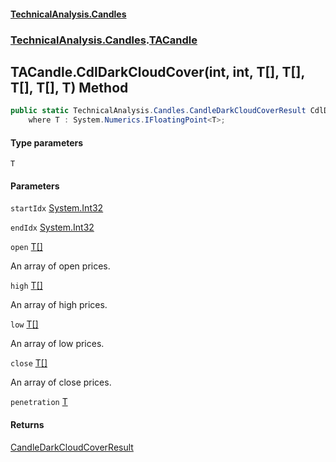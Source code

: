 #### [TechnicalAnalysis.Candles](TechnicalAnalysis.Candles.md 'TechnicalAnalysis.Candles')
### [TechnicalAnalysis.Candles](TechnicalAnalysis.Candles.md#TechnicalAnalysis.Candles 'TechnicalAnalysis.Candles').[TACandle](TACandle.md 'TechnicalAnalysis.Candles.TACandle')

## TACandle.CdlDarkCloudCover<T>(int, int, T[], T[], T[], T[], T) Method

```csharp
public static TechnicalAnalysis.Candles.CandleDarkCloudCoverResult CdlDarkCloudCover<T>(int startIdx, int endIdx, T[] open, T[] high, T[] low, T[] close, T penetration)
    where T : System.Numerics.IFloatingPoint<T>;
```
#### Type parameters

<a name='TechnicalAnalysis.Candles.TACandle.CdlDarkCloudCover_T_(int,int,T[],T[],T[],T[],T).T'></a>

`T`
#### Parameters

<a name='TechnicalAnalysis.Candles.TACandle.CdlDarkCloudCover_T_(int,int,T[],T[],T[],T[],T).startIdx'></a>

`startIdx` [System.Int32](https://docs.microsoft.com/en-us/dotnet/api/System.Int32 'System.Int32')

<a name='TechnicalAnalysis.Candles.TACandle.CdlDarkCloudCover_T_(int,int,T[],T[],T[],T[],T).endIdx'></a>

`endIdx` [System.Int32](https://docs.microsoft.com/en-us/dotnet/api/System.Int32 'System.Int32')

<a name='TechnicalAnalysis.Candles.TACandle.CdlDarkCloudCover_T_(int,int,T[],T[],T[],T[],T).open'></a>

`open` [T](TACandle.CdlDarkCloudCover_T_(int,int,T[],T[],T[],T[],T).md#TechnicalAnalysis.Candles.TACandle.CdlDarkCloudCover_T_(int,int,T[],T[],T[],T[],T).T 'TechnicalAnalysis.Candles.TACandle.CdlDarkCloudCover<T>(int, int, T[], T[], T[], T[], T).T')[[]](https://docs.microsoft.com/en-us/dotnet/api/System.Array 'System.Array')

An array of open prices.

<a name='TechnicalAnalysis.Candles.TACandle.CdlDarkCloudCover_T_(int,int,T[],T[],T[],T[],T).high'></a>

`high` [T](TACandle.CdlDarkCloudCover_T_(int,int,T[],T[],T[],T[],T).md#TechnicalAnalysis.Candles.TACandle.CdlDarkCloudCover_T_(int,int,T[],T[],T[],T[],T).T 'TechnicalAnalysis.Candles.TACandle.CdlDarkCloudCover<T>(int, int, T[], T[], T[], T[], T).T')[[]](https://docs.microsoft.com/en-us/dotnet/api/System.Array 'System.Array')

An array of high prices.

<a name='TechnicalAnalysis.Candles.TACandle.CdlDarkCloudCover_T_(int,int,T[],T[],T[],T[],T).low'></a>

`low` [T](TACandle.CdlDarkCloudCover_T_(int,int,T[],T[],T[],T[],T).md#TechnicalAnalysis.Candles.TACandle.CdlDarkCloudCover_T_(int,int,T[],T[],T[],T[],T).T 'TechnicalAnalysis.Candles.TACandle.CdlDarkCloudCover<T>(int, int, T[], T[], T[], T[], T).T')[[]](https://docs.microsoft.com/en-us/dotnet/api/System.Array 'System.Array')

An array of low prices.

<a name='TechnicalAnalysis.Candles.TACandle.CdlDarkCloudCover_T_(int,int,T[],T[],T[],T[],T).close'></a>

`close` [T](TACandle.CdlDarkCloudCover_T_(int,int,T[],T[],T[],T[],T).md#TechnicalAnalysis.Candles.TACandle.CdlDarkCloudCover_T_(int,int,T[],T[],T[],T[],T).T 'TechnicalAnalysis.Candles.TACandle.CdlDarkCloudCover<T>(int, int, T[], T[], T[], T[], T).T')[[]](https://docs.microsoft.com/en-us/dotnet/api/System.Array 'System.Array')

An array of close prices.

<a name='TechnicalAnalysis.Candles.TACandle.CdlDarkCloudCover_T_(int,int,T[],T[],T[],T[],T).penetration'></a>

`penetration` [T](TACandle.CdlDarkCloudCover_T_(int,int,T[],T[],T[],T[],T).md#TechnicalAnalysis.Candles.TACandle.CdlDarkCloudCover_T_(int,int,T[],T[],T[],T[],T).T 'TechnicalAnalysis.Candles.TACandle.CdlDarkCloudCover<T>(int, int, T[], T[], T[], T[], T).T')

#### Returns
[CandleDarkCloudCoverResult](CandleDarkCloudCoverResult.md 'TechnicalAnalysis.Candles.CandleDarkCloudCoverResult')